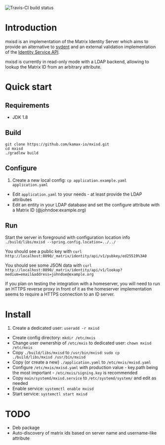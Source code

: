 ![Travis-CI build status](https://travis-ci.org/kamax-io/mxisd.svg?branch=master)

# Introduction
mxisd is an implementation of the Matrix Identity Server which aims to provide an alternative
to [sydent](https://github.com/matrix-org/sydent) and an external validation implementation of the
[Identity Service API](http://matrix.org/docs/spec/identity_service/unstable.html).

mxisd is currently in read-only mode with a LDAP backend, allowing to lookup the Matrix ID from an arbitrary attribute.

# Quick start
## Requirements
- JDK 1.8

## Build
```
git clone https://github.com/kamax-io/mxisd.git
cd mxisd
./gradlew build
```

## Configure
1. Create a new local config: `cp application.example.yaml application.yaml`
- Edit `application.yaml` to your needs - at least provide the LDAP attributes
- Edit an entity in your LDAP database and set the configure attribute with a Matrix ID (@johndoe:example.org)

## Run
Start the server in foreground with configuration location info `./build/libs/mxisd --spring.config.location=../../`

You should see a public key with `curl http://localhost:8090/_matrix/identity/api/v1/pubkey/ed25519%3A0`

You should see some JSON data with `curl http://localhost:8090/_matrix/identity/api/v1/lookup?medium=email&address=johndoe@example.org`

If you plan on testing the integration with a homeserver, you will need to run an HTTPS reverse proxy in front of it
as the homeserver implementation seems to require a HTTPS connection to an ID server.

# Install
1. Create a dedicated user: `useradd -r mxisd`
- Create config directory: `mkdir /etc/mxis`
- Change user ownership of `/etc/mxis` to dedicated user: `chown mxisd /etc/mxis`
- Copy `./build/libs/mxisd` to `/usr/bin/mxisd`: `sudo cp ./build/libs/mxisd /usr/bin/mxisd`
- Copy (or create a new) `./application.yaml` to `/etc/mxis/mxisd.yaml`
- Configure `/etc/mxis/mxisd.yaml` with production value - key.path being the most important - `/etc/mxis/signing.key` is recommended
- Copy `main/systemd/mxisd.service` to `/etc/systemd/system/` and edit as needed
- Enable service: `systemctl enable mxisd`
- Start service: `systemctl start mxisd`

# TODO
- Deb package
- Auto-discovery of matrix ids based on server name and username-like attribute
